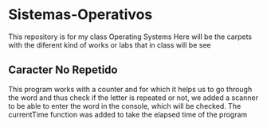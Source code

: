 # Sistemas-Operativos
This repository is for my class Operating Systems
  Here will be the carpets with the diferent kind of works or labs that in class will be see
  
  ## Caracter No Repetido
This program works with a counter and for which it helps us to go through the word and thus check if the letter is repeated or not, we added a scanner to be able to enter the word in the console, which will be checked.
The currentTime function was added to take the elapsed time of the program
